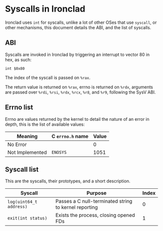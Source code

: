 # Syscalls in Ironclad

Ironclad uses `int` for syscalls, unlike a lot of other OSes that use
`syscall`, or other mechanisms, this document details the ABI, and the list
of syscalls.

## ABI

Syscalls are invoked in Ironclad by triggering an interrupt to vector 80
in hex, as such:

```x86asm
int $0x80
```

The index of the syscall is passed on `%rax`.

The return value is returned on `%rax`, errno is returned on `%rdx`, arguments
are passed over `%rdi`, `%rsi`, `%rdx`, `%rcx`, `%r8`, and `%r9`, following the
SysV ABI.

## Errno list

Errno are values returned by the kernel to detail the nature of an error in
depth, this is the list of available values:

| Meaning         | C `errno.h` name | Value |
| --------------- | ---------------- | ----- |
| No Error        |                  | 0     |
| Not Implemented | `ENOSYS`         | 1051  |

## Syscall list

This are the syscalls, their prototypes, and a short description.

| Syscall                 | Purpose                                               | Index |
| ----------------------- | ----------------------------------------------------- | ----- |
| `log(uint64_t address)` | Passes a C null-terminated string to kernel reporting | 0     |
| `exit(int status)`      | Exists the process, closing opened FDs                | 1     |
